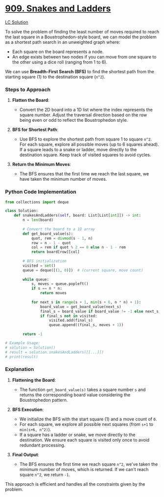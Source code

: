 #  [909. Snakes and Ladders](https://leetcode.com/problems/snakes-and-ladders/description/)
[LC Solution](https://leetcode.com/problems/snakes-and-ladders/solutions/3092457/short-video-comments-explanation-easy-to-understand-bfs/)

To solve the problem of finding the least number of moves required to reach the last square in a Boustrophedon-style board, we can model the problem as a shortest path search in an unweighted graph where:

- Each square on the board represents a node.
- An edge exists between two nodes if you can move from one square to the other using a dice roll (ranging from 1 to 6).

We can use **Breadth-First Search (BFS)** to find the shortest path from the starting square (1) to the destination square (`n^2`).

### Steps to Approach

1. **Flatten the Board**:
   - Convert the 2D board into a 1D list where the index represents the square number. Adjust the traversal direction based on the row being even or odd to reflect the Boustrophedon style.
   
2. **BFS for Shortest Path**:
   - Use BFS to explore the shortest path from square 1 to square `n^2`. For each square, explore all possible moves (up to 6 squares ahead). If a square leads to a snake or ladder, move directly to the destination square. Keep track of visited squares to avoid cycles.

3. **Return the Minimum Moves**:
   - The BFS ensures that the first time we reach the last square, we have taken the minimum number of moves.

### Python Code Implementation

```python
from collections import deque

class Solution:
    def snakesAndLadders(self, board: List[List[int]]) -> int:
        n = len(board)
        
        # Convert the board to a 1D array
        def get_board_value(s):
            quot, rem = divmod(s - 1, n)
            row = n - 1 - quot
            col = rem if quot % 2 == 0 else n - 1 - rem
            return board[row][col]
        
        # BFS initialization
        visited = set()
        queue = deque([(1, 0)])  # (current square, move count)
        
        while queue:
            s, moves = queue.popleft()
            if s == n * n:
                return moves
            
            for next_s in range(s + 1, min(s + 6, n * n) + 1):
                board_value = get_board_value(next_s)
                final_s = board_value if board_value != -1 else next_s
                if final_s not in visited:
                    visited.add(final_s)
                    queue.append((final_s, moves + 1))
        
        return -1

# Example Usage:
# solution = Solution()
# result = solution.snakesAndLadders([[...]])
# print(result)
```

### Explanation

1. **Flattening the Board**:
   - The function `get_board_value(s)` takes a square number `s` and returns the corresponding board value considering the Boustrophedon pattern.

2. **BFS Execution**:
   - We initialize the BFS with the start square (1) and a move count of `0`.
   - For each square, we explore all possible next squares (from `s+1` to `min(s+6, n^2)`).
   - If a square has a ladder or snake, we move directly to the destination. We ensure each square is visited only once to avoid redundant processing.

3. **Final Output**:
   - The BFS ensures the first time we reach square `n^2`, we've taken the minimum number of moves, which is returned. If we can't reach square `n^2`, we return `-1`.

This approach is efficient and handles all the constraints given by the problem.
